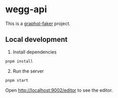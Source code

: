 # wegg-api

This is a [graphql-faker](https://github.com/graphql-kit/graphql-faker) project.

## Local development

1. Install dependencies

```bash
pnpm install
```

2. Run the server

```bash
pnpm start
```

Open [http://localhost:9002/editor](http://localhost:9002/editor) to see the editor.
